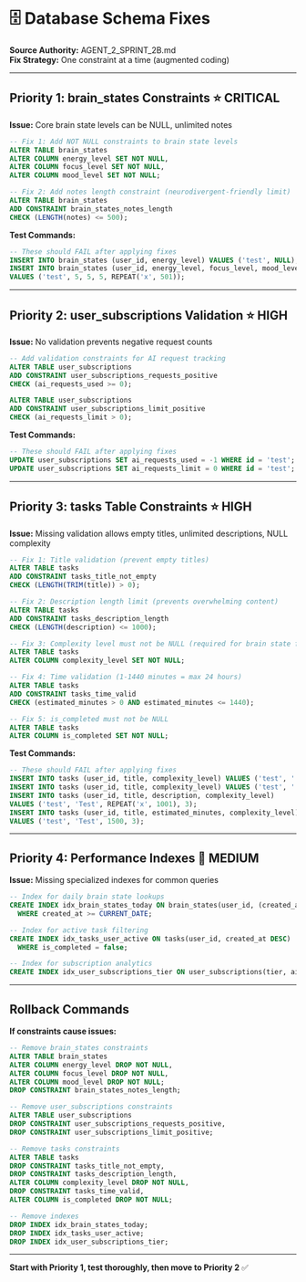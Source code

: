 # 🗄️ Database Schema Fixes

**Source Authority:** AGENT_2_SPRINT_2B.md  
**Fix Strategy:** One constraint at a time (augmented coding)

---

## Priority 1: brain_states Constraints ⭐ CRITICAL

**Issue:** Core brain state levels can be NULL, unlimited notes

```sql
-- Fix 1: Add NOT NULL constraints to brain state levels
ALTER TABLE brain_states 
ALTER COLUMN energy_level SET NOT NULL,
ALTER COLUMN focus_level SET NOT NULL,
ALTER COLUMN mood_level SET NOT NULL;

-- Fix 2: Add notes length constraint (neurodivergent-friendly limit)
ALTER TABLE brain_states 
ADD CONSTRAINT brain_states_notes_length 
CHECK (LENGTH(notes) <= 500);
```

**Test Commands:**
```sql
-- These should FAIL after applying fixes
INSERT INTO brain_states (user_id, energy_level) VALUES ('test', NULL);
INSERT INTO brain_states (user_id, energy_level, focus_level, mood_level, notes) 
VALUES ('test', 5, 5, 5, REPEAT('x', 501));
```

---

## Priority 2: user_subscriptions Validation ⭐ HIGH

**Issue:** No validation prevents negative request counts

```sql
-- Add validation constraints for AI request tracking
ALTER TABLE user_subscriptions 
ADD CONSTRAINT user_subscriptions_requests_positive 
CHECK (ai_requests_used >= 0);

ALTER TABLE user_subscriptions 
ADD CONSTRAINT user_subscriptions_limit_positive 
CHECK (ai_requests_limit > 0);
```

**Test Commands:**
```sql
-- These should FAIL after applying fixes
UPDATE user_subscriptions SET ai_requests_used = -1 WHERE id = 'test';
UPDATE user_subscriptions SET ai_requests_limit = 0 WHERE id = 'test';
```

---

## Priority 3: tasks Table Constraints ⭐ HIGH

**Issue:** Missing validation allows empty titles, unlimited descriptions, NULL complexity

```sql
-- Fix 1: Title validation (prevent empty titles)
ALTER TABLE tasks 
ADD CONSTRAINT tasks_title_not_empty 
CHECK (LENGTH(TRIM(title)) > 0);

-- Fix 2: Description length limit (prevents overwhelming content)
ALTER TABLE tasks 
ADD CONSTRAINT tasks_description_length 
CHECK (LENGTH(description) <= 1000);

-- Fix 3: Complexity level must not be NULL (required for brain state filtering)
ALTER TABLE tasks 
ALTER COLUMN complexity_level SET NOT NULL;

-- Fix 4: Time validation (1-1440 minutes = max 24 hours)
ALTER TABLE tasks 
ADD CONSTRAINT tasks_time_valid 
CHECK (estimated_minutes > 0 AND estimated_minutes <= 1440);

-- Fix 5: is_completed must not be NULL
ALTER TABLE tasks 
ALTER COLUMN is_completed SET NOT NULL;
```

**Test Commands:**
```sql
-- These should FAIL after applying fixes
INSERT INTO tasks (user_id, title, complexity_level) VALUES ('test', '', 3);
INSERT INTO tasks (user_id, title, complexity_level) VALUES ('test', '   ', 3);
INSERT INTO tasks (user_id, title, description, complexity_level) 
VALUES ('test', 'Test', REPEAT('x', 1001), 3);
INSERT INTO tasks (user_id, title, estimated_minutes, complexity_level) 
VALUES ('test', 'Test', 1500, 3);
```

---

## Priority 4: Performance Indexes 🔧 MEDIUM

**Issue:** Missing specialized indexes for common queries

```sql
-- Index for daily brain state lookups
CREATE INDEX idx_brain_states_today ON brain_states(user_id, (created_at::date)) 
  WHERE created_at >= CURRENT_DATE;

-- Index for active task filtering
CREATE INDEX idx_tasks_user_active ON tasks(user_id, created_at DESC) 
  WHERE is_completed = false;

-- Index for subscription analytics
CREATE INDEX idx_user_subscriptions_tier ON user_subscriptions(tier, ai_requests_used);
```

---

## Rollback Commands

**If constraints cause issues:**

```sql
-- Remove brain_states constraints
ALTER TABLE brain_states 
ALTER COLUMN energy_level DROP NOT NULL,
ALTER COLUMN focus_level DROP NOT NULL,
ALTER COLUMN mood_level DROP NOT NULL;
DROP CONSTRAINT brain_states_notes_length;

-- Remove user_subscriptions constraints
ALTER TABLE user_subscriptions 
DROP CONSTRAINT user_subscriptions_requests_positive,
DROP CONSTRAINT user_subscriptions_limit_positive;

-- Remove tasks constraints
ALTER TABLE tasks 
DROP CONSTRAINT tasks_title_not_empty,
DROP CONSTRAINT tasks_description_length,
ALTER COLUMN complexity_level DROP NOT NULL,
DROP CONSTRAINT tasks_time_valid,
ALTER COLUMN is_completed DROP NOT NULL;

-- Remove indexes
DROP INDEX idx_brain_states_today;
DROP INDEX idx_tasks_user_active;
DROP INDEX idx_user_subscriptions_tier;
```

---

**Start with Priority 1, test thoroughly, then move to Priority 2** ✅